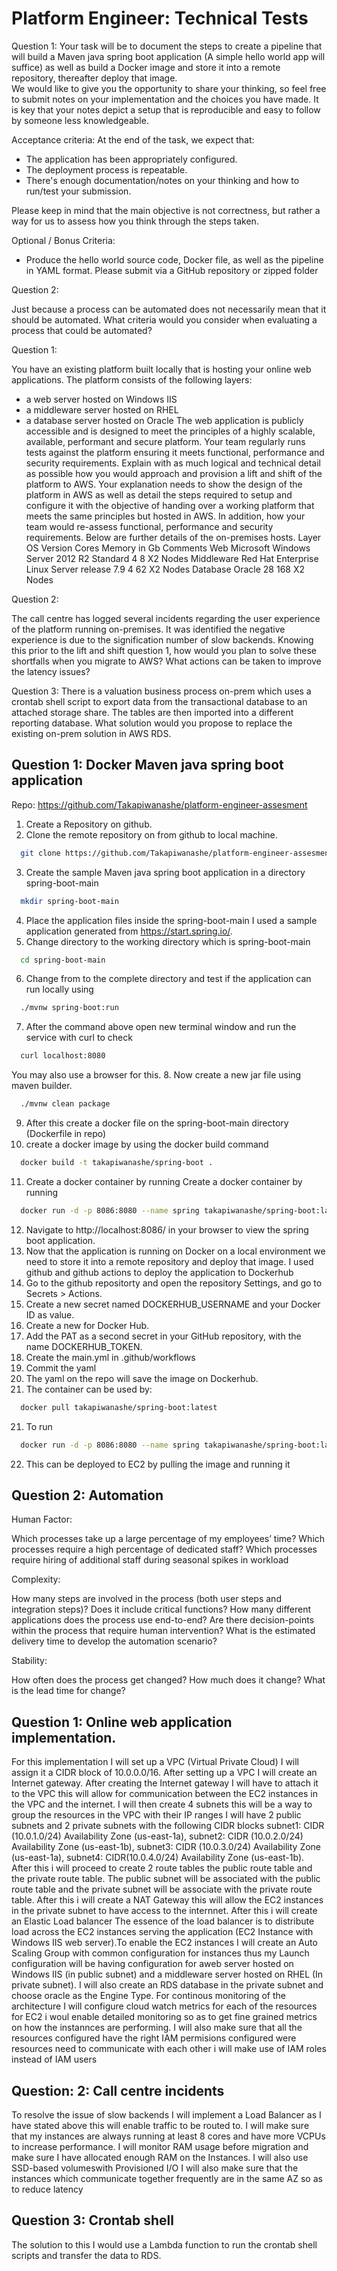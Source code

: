 
# Platform Engineer: Technical Tests 

Question 1:
Your task will be to document the steps to create a pipeline that will build a Maven java spring boot application (A simple hello world app will suffice) as well as build a Docker image and store it into a remote repository, thereafter deploy that image.  
We would like to give you the opportunity to share your thinking, so feel free to submit notes on your implementation and the choices you have made. It is key that your notes depict a setup that is reproducible and easy to follow by someone less knowledgeable.


Acceptance criteria:
At the end of the task, we expect that:
- The application has been appropriately configured.
- The deployment process is repeatable.
- There's enough documentation/notes on your thinking and how to run/test your submission.

Please keep in mind that the main objective is not correctness, but rather a way for us to assess how you think through the steps taken.

Optional / Bonus Criteria:
- Produce the hello world source code, Docker file, as well as the pipeline in YAML format. Please submit via a GitHub repository or zipped folder

Question 2:

Just because a process can be automated does not necessarily mean that it should be automated. What criteria would you consider when evaluating a process that could be automated?

Question 1:

You have an existing platform built locally that is hosting your online web applications.
The platform consists of the following layers:
- a web server hosted on Windows IIS
- a middleware server hosted on RHEL
- a database server hosted on Oracle
The web application is publicly accessible and is designed to meet the principles of a highly scalable, available, performant and secure platform.
Your team regularly runs tests against the platform ensuring it meets functional, performance and security requirements.
Explain with as much logical and technical detail as possible how you would approach and provision a lift and shift of the platform to AWS. 
Your explanation needs to show the design of the platform in AWS as well as detail the steps required to setup and configure it with the objective of handing over a working platform that meets the same principles but hosted in AWS. In addition, how your team would re-assess functional, performance and security requirements. 
Below are further details of the on-premises hosts.
Layer
OS Version
Cores
Memory in Gb
Comments
Web	Microsoft Windows Server 2012 R2 Standard	4	8	X2 Nodes
Middleware	Red Hat Enterprise Linux Server release 7.9	4	62	X2 Nodes
Database	Oracle	28	168	X2 Nodes

Question 2:

The call centre has logged several incidents regarding the user experience of the platform running on-premises. 
It was identified the negative experience is due to the signification number of slow backends. 
Knowing this prior to the lift and shift question 1, how would you plan to solve these shortfalls when you migrate to AWS?
What actions can be taken to improve the latency issues?

Question 3:
There is a valuation business process on-prem which uses a crontab shell script to export data from the transactional database to an attached storage share. The tables are then imported into a different reporting database.
What solution would you propose to replace the existing on-prem solution in AWS RDS.






## Question 1: Docker Maven java spring boot application

Repo: https://github.com/Takapiwanashe/platform-engineer-assesment  

1. Create a Repository on github.
2. Clone the remote repository on from github to local machine.
```bash
  git clone https://github.com/Takapiwanashe/platform-engineer-assesment.git
```
3. Create the sample Maven java spring boot application in a directory spring-boot-main
```bash
  mkdir spring-boot-main
```
4. Place the application files inside the spring-boot-main I used a sample application generated from https://start.spring.io/.
5. Change directory to the working directory which is spring-boot-main
```bash
  cd spring-boot-main
```
6. Change from to the complete directory and test if the application can run locally using
```bash
  ./mvnw spring-boot:run
```
7. After the command above open new terminal window and run the service with curl to check
```bash
  curl localhost:8080
```
You may also use a browser for this.
8. Now create a new jar file using maven builder.
```bash
  ./mvnw clean package
```
9. After this create a docker file on the spring-boot-main directory (Dockerfile in repo)
10. create a docker image by using the docker build command
```bash
  docker build -t takapiwanashe/spring-boot .
```
11. Create a docker container by running
Create a docker container by running
```bash
  docker run -d -p 8086:8080 --name spring takapiwanashe/spring-boot:latest
```
12. Navigate to http://localhost:8086/ in your browser to view the spring boot application.
13. Now that the application is running on Docker on a local environment we need to store it into a remote repository and deploy that image. I used github and github actions to deploy the application to Dockerhub
14. Go to the github repositorty and open the repository Settings, and go to Secrets > Actions.
14. Create a new secret named DOCKERHUB_USERNAME and your Docker ID as value.
15. Create a new for Docker Hub.
16. Add the PAT as a second secret in your GitHub repository, with the name DOCKERHUB_TOKEN.
17. Create the main.yml in .github/workflows
18. Commit the yaml
19. The yaml on the repo will save the image on Dockerhub.
20. The container can be used by:
```bash
  docker pull takapiwanashe/spring-boot:latest
```
21. To run
```bash
  docker run -d -p 8086:8080 --name spring takapiwanashe/spring-boot:latest
```
22. This can be deployed to EC2 by pulling the image and running it


## Question 2: Automation

Human Factor:

Which processes take up a large percentage of my employees’ time?
Which processes require a high percentage of dedicated staff?
Which processes require hiring of additional staff during seasonal spikes in workload

Complexity:

How many steps are involved in the process (both user steps and integration steps)?
Does it include critical functions?
How many different applications does the process use end-to-end?
Are there decision-points within the process that require human intervention?
What is the estimated delivery time to develop the automation scenario?

Stability:

How often does the process get changed?
How much does it change?
What is the lead time for change?

## Question 1: Online web application implementation.

For this implementation I will set up a VPC (Virtual Private Cloud) I will assign it a CIDR block of 10.0.0.0/16. After setting up a VPC I will create an Internet gateway. After creating the Internet gateway I will have to attach it to the VPC this will allow for communication  between the EC2 instances in the VPC and the internet. I will then  create 4 subnets this will be a way to  group the  resources in the VPC with their IP ranges I will have 2 public subnets and 2 private subnets with the following CIDR blocks subnet1: CIDR (10.0.1.0/24) Availability Zone (us-east-1a), subnet2: CIDR (10.0.2.0/24) Availability Zone (us-east-1b), subnet3: CIDR (10.0.3.0/24) Availability Zone (us-east-1a), subnet4: CIDR(10.0.4.0/24) Availability Zone (us-east-1b). After this i will proceed to create 2 route tables the public route table and the private route table. The public subnet will be associated with the public route table and  the private subnet will be associate with the private route table. After this i will create a NAT Gateway this will allow the EC2 instances in the private subnet to have access to the internnet. After this i will create an Elastic Load balancer The essence of the load balancer is to distribute load across the EC2 instances serving the application (EC2 Instance with Windows IIS web server).To enable the EC2 instances I will create an Auto Scaling Group with common configuration for instances thus my Launch configuration will be having configuration for aweb server hosted on Windows IIS (in public subnet) and a middleware server hosted on RHEL (In private subnet). I will also create an RDS database in the private subnet and choose oracle as the Engine Type. For continous monitoring of the architecture I will configure cloud watch metrics for each of the resources for EC2 i woul enable detailed monitoring so as to get fine grained metrics on how the instannces are performing. I will also make sure that all the resources configured have the right IAM permisions configured were resources need to communicate with each other i will make use of IAM roles instead of IAM users

## Question: 2: Call centre incidents

To resolve the issue of slow backends I will implement a Load Balancer as I have stated above this will enable traffic to be routed to. I will make sure that my instances are  always running at least 8 cores and have more VCPUs to increase performance. I will monitor RAM usage before migration and make sure I have allocated enough RAM on the Instances. I will also use SSD-based volumeswith Provisioned I/O  I will also make sure that the instances which communicate together frequently are in the same AZ so as to reduce latency

## Question 3: Crontab shell

The solution to this I would use a Lambda function to run the crontab shell scripts and transfer the data to RDS.

